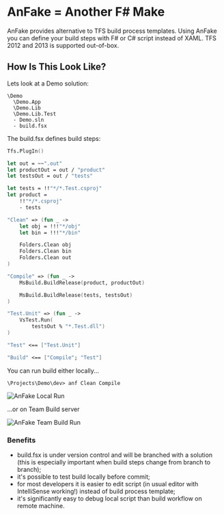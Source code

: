# AnFake = Another F# Make

AnFake provides alternative to TFS build process templates. 
Using AnFake you can define your build steps with F# or C# script instead of XAML. 
TFS 2012 and 2013 is supported out-of-box.

## How Is This Look Like?

Lets look at a Demo solution:
```
\Demo
  \Demo.App
  \Demo.Lib
  \Demo.Lib.Test
  - Demo.sln
  - build.fsx      
```

The build.fsx defines build steps:
```fsharp
Tfs.PlugIn()

let out = ~~".out"
let productOut = out / "product"
let testsOut = out / "tests"

let tests = !!"*/*.Test.csproj"
let product = 
    !!"*/*.csproj"
    - tests

"Clean" => (fun _ ->    
    let obj = !!!"*/obj"
    let bin = !!!"*/bin"

    Folders.Clean obj
    Folders.Clean bin
    Folders.Clean out
)

"Compile" => (fun _ ->
    MsBuild.BuildRelease(product, productOut)

    MsBuild.BuildRelease(tests, testsOut)
)

"Test.Unit" => (fun _ -> 
    VsTest.Run(
        testsOut % "*.Test.dll")
)

"Test" <== ["Test.Unit"]

"Build" <== ["Compile"; "Test"]
```

You can run build either locally...

```
\Projects\Demo\dev> anf Clean Compile
```

![AnFake Local Run](https://github.com/IlyaAI/AnFake/blob/assets/Images/ConsoleSample.png)

...or on Team Build server

![AnFake Team Build Run](https://github.com/IlyaAI/AnFake/blob/assets/Images/TeamBuildSample.png)

### Benefits

* build.fsx is under version control and will be branched with a solution (this is especially important when build steps change from branch to branch);
* it's possible to test build locally before commit;
* for most developers it is easier to edit script (in usual editor with IntelliSense working!) instead of build process template;
* it's significantly easy to debug local script than build workflow on remote machine.
